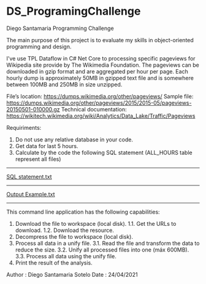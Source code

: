 # DS_ProgramingChallenge
Diego Santamaria Programming Challenge 

The main purpose of this project is to evaluate my skills in object-oriented programming and design.

I've use TPL Dataflow in C# Net Core to processing specific pageviews for Wikipedia site provide by The Wikimedia Foundation.
The pageviews can be downloaded in gzip format and are aggregated per hour per page. 
Each hourly dump is approximately 50MB in gzipped text file and is somewhere between 100MB and 250MB in size unzipped.

File’s location: https://dumps.wikimedia.org/other/pageviews/
Sample file: https://dumps.wikimedia.org/other/pageviews/2015/2015-05/pageviews-20150501-010000.gz
Technical documentation: https://wikitech.wikimedia.org/wiki/Analytics/Data_Lake/Traffic/Pageviews

Requiriments: 
1. Do not use any relative database in your code.  
2. Get data for last 5 hours.
3. Calculate by the code the following SQL statement (ALL_HOURS table represent all files)
_______________________________________________________________

[SQL statement.txt](https://github.com/dsantasot/DS_ProgramingChallenge/files/6369860/SQL.statement.txt)
_______________________________________________________________

[Output Example.txt](https://github.com/dsantasot/DS_ProgramingChallenge/files/6369853/Output.Example.txt)
_______________________________________________________________

This command line application has the following capabilities: 

 1. Download the file to workspace (local disk).
    1.1. Get the URLs to download.
    1.2. Download the resource.
 2. Decompress the file  to workspace (local disk).
 3. Process all data in a unify file.
    3.1. Read the file and transform the data to reduce the size. 
    3.2. Unify all processed files into one (máx 600MB).
    3.3. Process all data using the unify file.
 4. Print the result of the analysis.
 
 Author : Diego Santamaria Sotelo
 Date   : 24/04/2021
